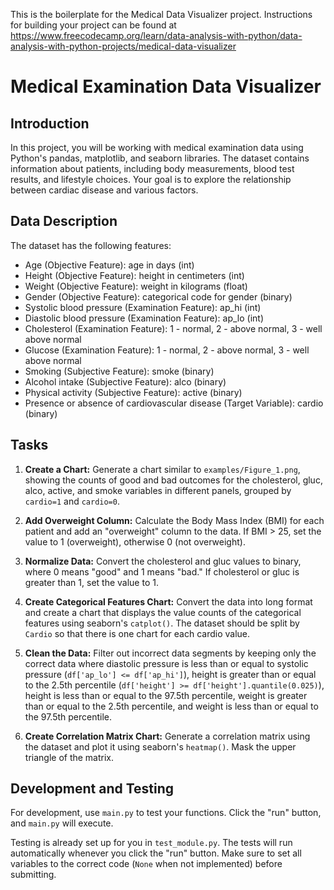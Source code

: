 This is the boilerplate for the Medical Data Visualizer project. Instructions for building your project can be found at https://www.freecodecamp.org/learn/data-analysis-with-python/data-analysis-with-python-projects/medical-data-visualizer


# Medical Examination Data Visualizer

## Introduction

In this project, you will be working with medical examination data using Python's pandas, matplotlib, and seaborn libraries. The dataset contains information about patients, including body measurements, blood test results, and lifestyle choices. Your goal is to explore the relationship between cardiac disease and various factors.

## Data Description

The dataset has the following features:

- Age (Objective Feature): age in days (int)
- Height (Objective Feature): height in centimeters (int)
- Weight (Objective Feature): weight in kilograms (float)
- Gender (Objective Feature): categorical code for gender (binary)
- Systolic blood pressure (Examination Feature): ap_hi (int)
- Diastolic blood pressure (Examination Feature): ap_lo (int)
- Cholesterol (Examination Feature): 1 - normal, 2 - above normal, 3 - well above normal
- Glucose (Examination Feature): 1 - normal, 2 - above normal, 3 - well above normal
- Smoking (Subjective Feature): smoke (binary)
- Alcohol intake (Subjective Feature): alco (binary)
- Physical activity (Subjective Feature): active (binary)
- Presence or absence of cardiovascular disease (Target Variable): cardio (binary)

## Tasks

1. **Create a Chart:** Generate a chart similar to `examples/Figure_1.png`, showing the counts of good and bad outcomes for the cholesterol, gluc, alco, active, and smoke variables in different panels, grouped by `cardio=1` and `cardio=0`.

2. **Add Overweight Column:** Calculate the Body Mass Index (BMI) for each patient and add an "overweight" column to the data. If BMI > 25, set the value to 1 (overweight), otherwise 0 (not overweight).

3. **Normalize Data:** Convert the cholesterol and gluc values to binary, where 0 means "good" and 1 means "bad." If cholesterol or gluc is greater than 1, set the value to 1.

4. **Create Categorical Features Chart:** Convert the data into long format and create a chart that displays the value counts of the categorical features using seaborn's `catplot()`. The dataset should be split by `Cardio` so that there is one chart for each cardio value.

5. **Clean the Data:** Filter out incorrect data segments by keeping only the correct data where diastolic pressure is less than or equal to systolic pressure (`df['ap_lo'] <= df['ap_hi']`), height is greater than or equal to the 2.5th percentile (`df['height'] >= df['height'].quantile(0.025)`), height is less than or equal to the 97.5th percentile, weight is greater than or equal to the 2.5th percentile, and weight is less than or equal to the 97.5th percentile.

6. **Create Correlation Matrix Chart:** Generate a correlation matrix using the dataset and plot it using seaborn's `heatmap()`. Mask the upper triangle of the matrix.

## Development and Testing

For development, use `main.py` to test your functions. Click the "run" button, and `main.py` will execute.

Testing is already set up for you in `test_module.py`. The tests will run automatically whenever you click the "run" button. Make sure to set all variables to the correct code (`None` when not implemented) before submitting.